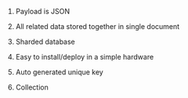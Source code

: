 1. Payload is JSON

2. All related data stored together in single document

3. Sharded database

4. Easy to install\/deploy in a simple hardware

5. Auto generated unique key
6. Collection

